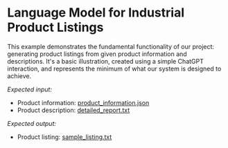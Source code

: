 # Language Model for Industrial Product Listings

This example demonstrates the fundamental functionality of our project: generating product listings from given product information and descriptions. It's a basic illustration, created using a simple ChatGPT interaction, and represents the minimum of what our system is designed to achieve.

*Expected input:*
- Product information: [product_information.json](product_information.json)
- Product description: [detailed_report.txt](detailed_report.txt)

*Expected output:*
- Product listing: [sample_listing.txt](sample_listing.txt)